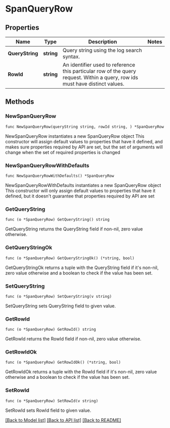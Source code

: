 # SpanQueryRow

## Properties

Name | Type | Description | Notes
------------ | ------------- | ------------- | -------------
**QueryString** | **string** | Query string using the log search syntax. | 
**RowId** | **string** | An identifier used to reference this particular row of the query request. Within a query, row ids must have distinct values. | 

## Methods

### NewSpanQueryRow

`func NewSpanQueryRow(queryString string, rowId string, ) *SpanQueryRow`

NewSpanQueryRow instantiates a new SpanQueryRow object
This constructor will assign default values to properties that have it defined,
and makes sure properties required by API are set, but the set of arguments
will change when the set of required properties is changed

### NewSpanQueryRowWithDefaults

`func NewSpanQueryRowWithDefaults() *SpanQueryRow`

NewSpanQueryRowWithDefaults instantiates a new SpanQueryRow object
This constructor will only assign default values to properties that have it defined,
but it doesn't guarantee that properties required by API are set

### GetQueryString

`func (o *SpanQueryRow) GetQueryString() string`

GetQueryString returns the QueryString field if non-nil, zero value otherwise.

### GetQueryStringOk

`func (o *SpanQueryRow) GetQueryStringOk() (*string, bool)`

GetQueryStringOk returns a tuple with the QueryString field if it's non-nil, zero value otherwise
and a boolean to check if the value has been set.

### SetQueryString

`func (o *SpanQueryRow) SetQueryString(v string)`

SetQueryString sets QueryString field to given value.


### GetRowId

`func (o *SpanQueryRow) GetRowId() string`

GetRowId returns the RowId field if non-nil, zero value otherwise.

### GetRowIdOk

`func (o *SpanQueryRow) GetRowIdOk() (*string, bool)`

GetRowIdOk returns a tuple with the RowId field if it's non-nil, zero value otherwise
and a boolean to check if the value has been set.

### SetRowId

`func (o *SpanQueryRow) SetRowId(v string)`

SetRowId sets RowId field to given value.



[[Back to Model list]](../README.md#documentation-for-models) [[Back to API list]](../README.md#documentation-for-api-endpoints) [[Back to README]](../README.md)


